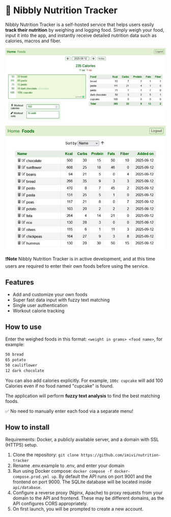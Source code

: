 # 🍏 Nibbly Nutrition Tracker

Nibbly Nutrition Tracker is a self-hosted service that helps users easily **track their nutrition** by weighing and logging food. Simply weigh your food, input it into the app, and instantly receive detailed nutrition data such as calories, macros and fiber.

<img src="https://github.com/imivi/nutrition-tracker/blob/main/docs/screenshot1.jpg" alt="Screenshot">

<img src="https://github.com/imivi/nutrition-tracker/blob/main/docs/screenshot2.jpg" alt="Screenshot">

❗**Note** Nibbly Nutrition Tracker is in active development, and at this time users are required to enter their own foods before using the service.

## Features

* Add and customize your own foods
* Super fast data input with fuzzy text matching
* Single user authentication
* Workout calorie tracking

## How to use

Enter the weighed foods in this format: `<weight in grams> <food name>`, for example:

```txt
50 bread
65 potato
50 cauliflower
12 dark chocolate
```

You can also add calories explicitly. For example, `100c cupcake` will add 100 Calories even if no food named "cupcake" is found.

The application will perform **fuzzy text analysis** to find the best matching foods.

✅ No need to manually enter each food via a separate menu!

## How to install

Requirements: Docker, a publicly available server, and a domain with SSL (HTTPS) setup.

1. Clone the repository: `git clone https://github.com/imivi/nutrition-tracker`
1. Rename .env.example to .env, and enter your domain
1. Run using Docker compose: `docker compose -f docker-compose.prod.yml up`. By default the API runs on port 9001 and the frontend on port 9000. The SQLite database will be located inside `api/database`.
1. Configure a reverse proxy (Nginx, Apache) to proxy requests from your domain to the API and frontend. These may be different domains, as the API configures CORS appropriately.
1. On first launch, you will be prompted to create a new account.
